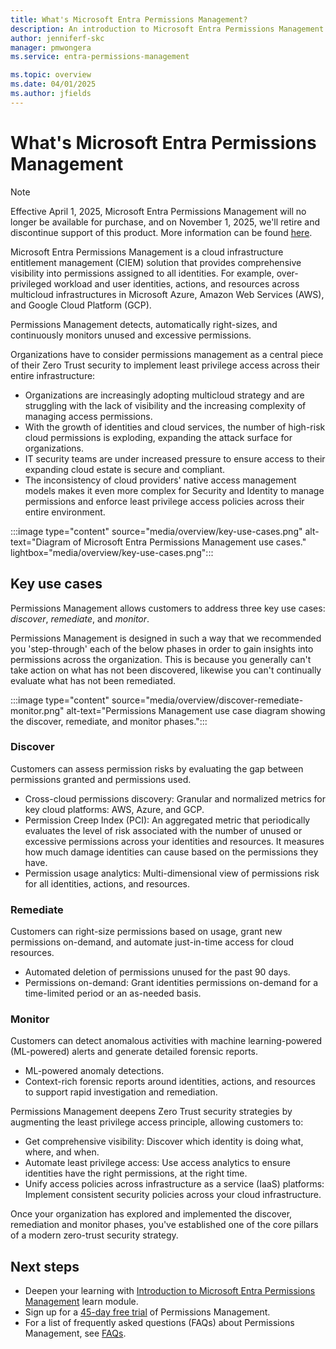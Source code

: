 ```yaml
---
title: What's Microsoft Entra Permissions Management?
description: An introduction to Microsoft Entra Permissions Management.
author: jenniferf-skc
manager: pmwongera
ms.service: entra-permissions-management

ms.topic: overview
ms.date: 04/01/2025
ms.author: jfields
---
```


# What's Microsoft Entra Permissions Management

> [!NOTE]
> Effective April 1, 2025, Microsoft Entra Permissions Management will no longer be available for purchase, and on November 1, 2025, we'll retire and discontinue support of this product. More information can be found [here](https://aka.ms/MEPMretire).

Microsoft Entra Permissions Management is a cloud infrastructure entitlement management (CIEM) solution that provides comprehensive visibility into permissions assigned to all identities. For example, over-privileged workload and user identities, actions, and resources across multicloud infrastructures in Microsoft Azure, Amazon Web Services (AWS), and Google Cloud Platform (GCP).

Permissions Management  detects, automatically right-sizes, and continuously monitors unused and excessive permissions.

Organizations have to consider permissions management as a central piece of their Zero Trust security to implement least privilege access across their entire infrastructure:

- Organizations are increasingly adopting multicloud strategy and are struggling with the lack of visibility and the increasing complexity of managing access permissions.
- With the growth of identities and cloud services, the number of high-risk cloud permissions is exploding, expanding the attack surface for organizations.
- IT security teams are under increased pressure to ensure access to their expanding cloud estate is secure and compliant.
- The inconsistency of cloud providers' native access management models makes it even more complex for Security and Identity to manage permissions and enforce least privilege access policies across their entire environment.

:::image type="content" source="media/overview/key-use-cases.png" alt-text="Diagram of Microsoft Entra Permissions Management use cases." lightbox="media/overview/key-use-cases.png":::

## Key use cases

Permissions Management allows customers to address three key use cases: *discover*, *remediate*, and *monitor*.

Permissions Management is designed in such a way that we recommended you 'step-through' each of the below phases in order to gain insights into permissions across the organization. This is because you generally can't take action on what has not been discovered, likewise you can't continually evaluate what has not been remediated.

:::image type="content" source="media/overview/discover-remediate-monitor.png" alt-text="Permissions Management use case diagram showing the discover, remediate, and monitor phases.":::

### Discover

Customers can assess permission risks by evaluating the gap between permissions granted and permissions used.

- Cross-cloud permissions discovery: Granular and normalized metrics for key cloud platforms: AWS, Azure, and GCP.
- Permission Creep Index (PCI): An aggregated metric that periodically evaluates the level of risk associated with the number of unused or excessive permissions across your identities and resources. It measures how much damage identities can cause based on the permissions they have.
- Permission usage analytics: Multi-dimensional view of permissions risk for all identities, actions, and resources.

### Remediate

Customers can right-size permissions based on usage, grant new permissions on-demand, and automate just-in-time access for cloud resources.

- Automated deletion of permissions unused for the past 90 days.
- Permissions on-demand: Grant identities permissions on-demand for a time-limited period or an as-needed basis.


### Monitor

Customers can detect anomalous activities with machine learning-powered (ML-powered) alerts and generate detailed forensic reports.

- ML-powered anomaly detections.
- Context-rich forensic reports around identities, actions, and resources to support rapid investigation and remediation.

Permissions Management deepens Zero Trust security strategies by augmenting the least privilege access principle, allowing customers to:

- Get comprehensive visibility: Discover which identity is doing what, where, and when.
- Automate least privilege access: Use access analytics to ensure identities have the right permissions, at the right time.
- Unify access policies across infrastructure as a service (IaaS) platforms: Implement consistent security policies across your cloud infrastructure.

Once your organization has explored and implemented the discover, remediation and monitor phases, you've established one of the core pillars of a modern zero-trust security strategy.

## Next steps

- Deepen your learning with [Introduction to Microsoft Entra Permissions Management](https://go.microsoft.com/fwlink/?linkid=2240016) learn module. 
- Sign up for a [45-day free trial](https://aka.ms/TryPermissionsManagement) of Permissions Management.
- For a list of frequently asked questions (FAQs) about Permissions Management, see [FAQs](faqs.md).
